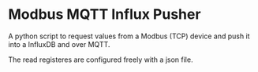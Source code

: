 # Modbus MQTT Influx Pusher

A python script to request values from a Modbus (TCP) device and push it into a InfluxDB and over MQTT.

The read registeres are configured freely with a json file.
